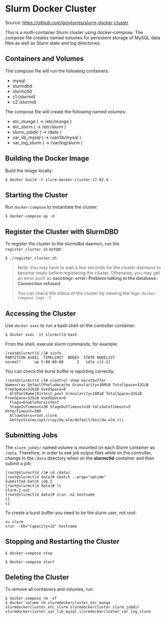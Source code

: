 # Slurm Docker Cluster

Source:
https://github.com/giovtorres/slurm-docker-cluster

This is a multi-container Slurm cluster using docker-compose.
The compose file creates named volumes for persistent storage
of MySQL data files as well as Slurm state and log directories.

## Containers and Volumes

The compose file will run the following containers:

* mysql
* slurmdbd
* slurmctld
* c1 (slurmd)
* c2 (slurmd)

The compose file will create the following named volumes:

* etc_munge         ( -> /etc/munge     )
* etc_slurm         ( -> /etc/slurm     )
* slurm_jobdir      ( -> /data          )
* var_lib_mysql     ( -> /var/lib/mysql )
* var_log_slurm     ( -> /var/log/slurm )

## Building the Docker Image

Build the image locally:

```console
$ docker build -t slurm-docker-cluster:17.02.9 .
```

## Starting the Cluster

Run `docker-compose` to instantiate the cluster:

```console
$ docker-compose up -d
```

## Register the Cluster with SlurmDBD

To register the cluster to the slurmdbd daemon, run the `register_cluster.sh`
script:

```console
$ ./register_cluster.sh
```

> Note: You may have to wait a few seconds for the cluster daemons to become
> ready before registering the cluster.  Otherwise, you may get an error such
> as **sacctmgr: error: Problem talking to the database: Connection refused**.
>
> You can check the status of the cluster by viewing the logs: `docker-compose
> logs -f`

## Accessing the Cluster

Use `docker exec` to run a bash shell on the controller container:

```console
$ docker exec -it slurmctld bash
```

From the shell, execute slurm commands, for example:

```console
[root@slurmctld /]# sinfo
PARTITION AVAIL  TIMELIMIT  NODES  STATE NODELIST
normal*      up 5-00:00:00      2   idle c[1-2]
```

You can check the burst buffer is reporting correctly:

```console
[root@slurmctld /]# scontrol show burstbuffer
Name=cray DefaultPool=dwcache Granularity=16MiB TotalSpace=32GiB FreeSpace=32GiB UsedSpace=0
  AltPoolName[0]=test_pool Granularity=16MiB TotalSpace=32GiB FreeSpace=32GiB UsedSpace=0
  Flags=EnablePersistent
  StageInTimeout=30 StageOutTimeout=30 ValidateTimeout=5 OtherTimeout=300
  AllowUsers=root,slurm
  GetSysState=/opt/cray/dw_wlm/default/bin/dw_wlm_cli
```

## Submitting Jobs

The `slurm_jobdir` named volume is mounted on each Slurm container as `/data`.
Therefore, in order to see job output files while on the controller, change to
the `/data` directory when on the **slurmctld** container and then submit a job:

```console
[root@slurmctld /]# cd /data/
[root@slurmctld data]# sbatch --wrap="uptime"
Submitted batch job 2
[root@slurmctld data]# ls
slurm-2.out
[root@slurmctld data]# srun -n2 hostname
c1
c2
```

To create a burst buffer you need to be the slurm user, not root:

```console
su slurm
srun --bb="Capacity=1G" hostname
```

## Stopping and Restarting the Cluster

```console
$ docker-compose stop
```

```console
$ docker-compose start
```

## Deleting the Cluster

To remove all containers and volumes, run:

```console
$ docker-compose rm -sf
$ docker volume rm slurmdockercluster_etc_munge slurmdockercluster_etc_slurm slurmdockercluster_slurm_jobdir slurmdockercluster_var_lib_mysql slurmdockercluster_var_log_slurm
```
